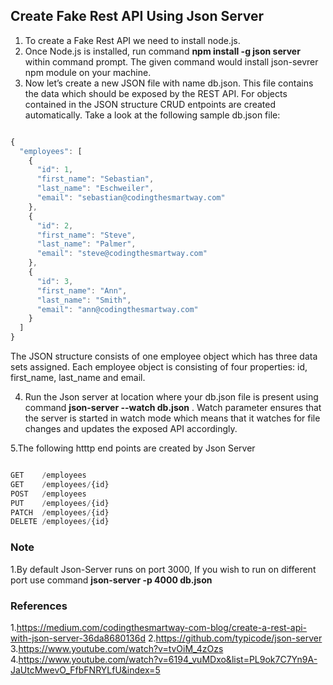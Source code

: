 ## Create Fake Rest API Using Json Server

1. To create a Fake Rest API we need to install node.js.
2. Once Node.js is installed, run command **npm install -g json server** within command prompt. The given command would install json-sevrer npm module on your machine.
3. Now let’s create a new JSON file with name db.json. This file contains the data which should be exposed by the REST API. For objects contained in the JSON structure CRUD entpoints are created automatically. Take a look at the following sample db.json file:

```js

{
  "employees": [
    {
      "id": 1,
      "first_name": "Sebastian",
      "last_name": "Eschweiler",
      "email": "sebastian@codingthesmartway.com"
    },
    {
      "id": 2,
      "first_name": "Steve",
      "last_name": "Palmer",
      "email": "steve@codingthesmartway.com"
    },
    {
      "id": 3,
      "first_name": "Ann",
      "last_name": "Smith",
      "email": "ann@codingthesmartway.com"
    }
  ]
}

```

The JSON structure consists of one employee object which has three data sets assigned. Each employee object is consisting of four properties: id, first_name, last_name and email.

4. Run the Json server at location where your db.json file is present using command **json-server --watch db.json** . Watch parameter ensures that the server is started in watch mode which means that it watches for file changes and updates the exposed API accordingly.

5.The following htttp end points are created by Json Server

```js

GET    /employees
GET    /employees/{id}
POST   /employees
PUT    /employees/{id}
PATCH  /employees/{id}
DELETE /employees/{id}

```

### Note
1.By default Json-Server runs on port 3000, If you wish to run on different port use command **json-server -p 4000 db.json**

### References
1.https://medium.com/codingthesmartway-com-blog/create-a-rest-api-with-json-server-36da8680136d
2.https://github.com/typicode/json-server
3.https://www.youtube.com/watch?v=tvOiM_4zOzs
4.https://www.youtube.com/watch?v=6194_vuMDxo&list=PL9ok7C7Yn9A-JaUtcMwevO_FfbFNRYLfU&index=5

